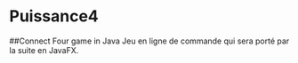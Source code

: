 # Puissance4
##Connect Four game in Java
Jeu en ligne de commande qui sera porté par la suite en JavaFX.